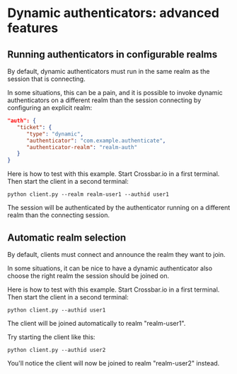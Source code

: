 # Dynamic authenticators: advanced features

## Running authenticators in configurable realms

By default, dynamic authenticators must run in the same realm as the session that is connecting.

In some situations, this can be a pain, and it is possible to invoke dynamic authenticators on a different realm than the session connecting by configuring an explicit realm:

```json
"auth": {
   "ticket": {
      "type": "dynamic",
      "authenticator": "com.example.authenticate",
      "authenticator-realm": "realm-auth"
   }
}
```

Here is how to test with this example. Start Crossbar.io in a first terminal. Then start the client in a second terminal:

```console
python client.py --realm realm-user1 --authid user1
```

The session will be authenticated by the authenticator running on a different realm than the connecting session.


## Automatic realm selection

By default, clients must connect and announce the realm they want to join.

In some situations, it can be nice to have a dynamic authenticator also choose the right realm the session should be joined on.

Here is how to test with this example. Start Crossbar.io in a first terminal. Then start the client in a second terminal:

```console
python client.py --authid user1
```

The client will be joined automatically to realm "realm-user1".

Try starting the client like this:

```console
python client.py --authid user2
```

You'll notice the client will now be joined to realm "realm-user2" instead.

